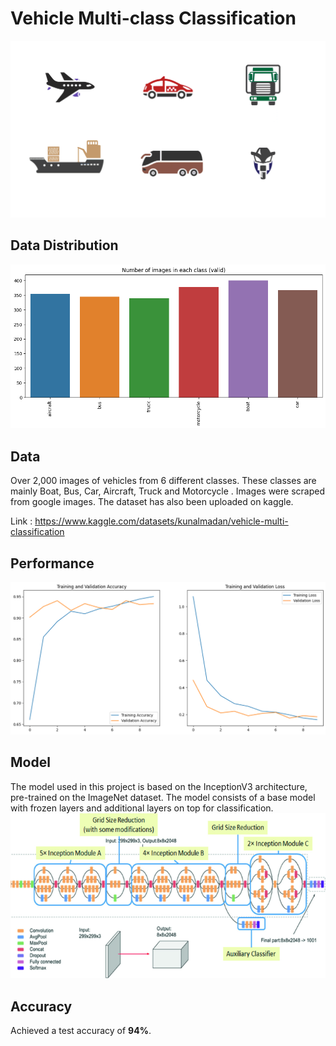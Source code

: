 # Vehicle Multi-class Classification
![Alt Text](./gif_file.gif)

## Data Distribution
![Alt Text](./images/data.png)

## Data
Over 2,000 images of vehicles from 6 different classes. These classes are mainly Boat, Bus, Car, Aircraft, Truck and Motorcycle . Images were scraped from google images.
The dataset has also been uploaded on kaggle.

Link : https://www.kaggle.com/datasets/kunalmadan/vehicle-multi-classification


## Performance
![Alt Text](./images/graph.png)

## Model
The model used in this project is based on the InceptionV3 architecture, pre-trained on the ImageNet dataset.
The model consists of a base model with frozen layers and additional layers on top for classification.
![Alt Text](./images/model.png)

## Accuracy
Achieved a test accuracy of **94%**.
